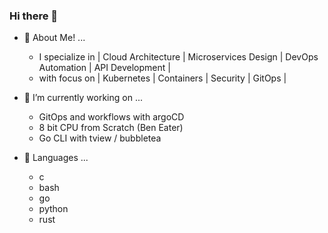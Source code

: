 ### Hi there 👋
- 💬 About Me! ...
   - I specialize in  | Cloud Architecture | Microservices Design | DevOps Automation | API Development |
   - with focus on | Kubernetes | Containers | Security | GitOps |

- 🔭 I’m currently working on ...
   - GitOps and workflows with argoCD
   - 8 bit CPU from Scratch (Ben Eater)
   - Go CLI with tview / bubbletea

- 🌱 Languages ...
   - c
   - bash
   - go
   - python
   - rust
  
